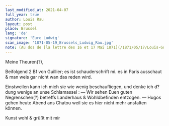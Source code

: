 ```yaml
---
last_modified_at: 2021-04-07
full_year: true
author: Louis Rau
layout: post
place: Brussel
lang: 'de'
signature: 'Eure Ludwig'
scan_image: '1871-05-19_Brussels_Ludwig_Rau.jpg'
note: (Au dos de [la lettre des 16 et 17 Mai 1871](/1871/05/17/Louis-Guillier.html))
---
```


Meine Theuren(?),

Beifolgend 2 Bf von
<span data-lang="fr">Guillier</span>; es ist schauderschrift mi. es
in <span data-lang="fr">Paris</span> ausschaut & man weis
gar nicht wan das reden wird.

Einstweilen kann ich mich sie
wie wenig beschaufliegen, und
denke ich d?dung wenige an unse
<span data-lang="fr">Schlamassel</span> : — Wir sehen Euen
guten Negrenschen(?) betreffs Landerhaus
& Wohldbefinden entzogen. — <span data-lang="fr">Hugos</span>
gehen heute Abend ans <span data-lang="fr">Chatou</span> weil
sie es hier nicht mehr ansfalten
können.

<span data-lang="fr">Kunst</span> wohl & grüßt
mit mir
